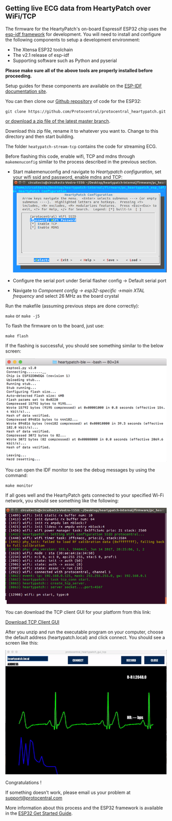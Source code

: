 ## Getting live ECG data from HeartyPatch over WiFi/TCP

The firmware for the HeartyPatch's on-board Espressif ESP32 chip uses the [esp-idf framework](https://github.com/espressif/esp-idf)
 for development. You will need to install and configure the following components to setup a development environment:

* The Xtensa ESP32 toolchain
* The v2.1 release of esp-idf
* Supporting software such as Python and pyserial

**Please make sure all of the above tools are properly installed before proceeding.**

Setup guides for these components are available on the [ESP-IDF documentation site](https://esp-idf.readthedocs.io/en/latest/get-started/index.html).

You can then clone our [Github repository](https://github.com/Protocentral/protocentral_heartypatch) of code for the ESP32:

`git clone https://github.com/Protocentral/protocentral_heartypatch.git`

[or download a zip file of the latest master branch](https://github.com/Protocentral/protocentral_heartypatch/archive/master.zip).

Download this zip file, rename it to whatever you want to. Change to this directory and then start building.

The folder `heatypatch-stream-tcp` contains the code for streaming ECG.

Before flashing this code, enable wifi, TCP and mdns through `makemenuconfig` similar to the process described in the previous section.

* Start makemenuconfig and navigate to *Heartypatch configuration*, set your wifi ssid and password, enable mdns and TCP:
![Heartypatch config](images/heartypatch-config-tcp.png)

* Configure the serial port under Serial flasher config -> Default serial port
* Navigate to *Component config -> esp32-specific ->main XTAL frequency* and select 26 MHz as the board crystal

Run the makefile (assuming previous steps are done correctly):

`make` or `make -j5`

To flash the firmware on to the board, just use:

`make flash`

If the flashing is successful, you should see something similar to the below screen:

![ESP Success](images/esp-flash-success.png)

You can open the IDF monitor to see the debug messages by using the command:

`make monitor`

If all goes well and the HeartyPatch gets connected to your specified Wi-Fi network, you should see something like the following:

![idf-monitor](images/idf-monitor-tcp-connection.png)

You can download the TCP client GUI for your platform from this link:

[Download TCP Client GUI](https://github.com/Protocentral/protocentral_heartypatch/releases/latest)

After you unzip and run the executable program on your computer, choose the default address (heartypatch.local) and click connect. You should see a screen like this:

![HeartyPatch Streaming ECG](images/streaming-tcp.gif)

Congratulations !

If something doesn't work, please email us your problem at [support@protocentral.com](mailto:support@protocentral.com)

More information about this process and the ESP32 framework is available in the [ESP32 Get Started Guide](http://esp-idf.readthedocs.io/en/latest/get-started/).
